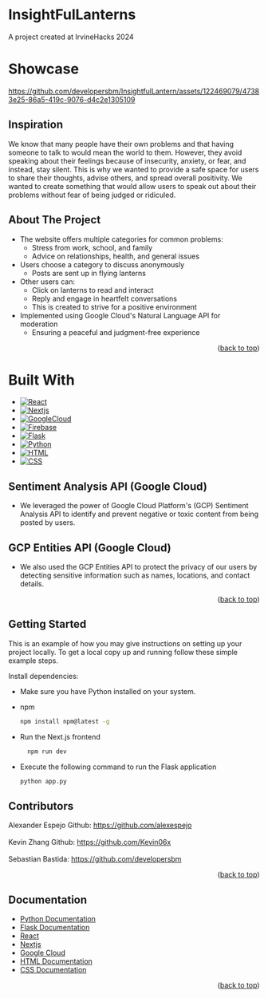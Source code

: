 # InsightFulLanterns
<!-- PROJECT LOGO -->
<div id="readme-top">
A project created at IrvineHacks 2024 <br />
</div>

<!-- USAGE EXAMPLES -->
# Showcase

https://github.com/developersbm/InsightfulLantern/assets/122469079/47383e25-86a5-419c-9076-d4c2e1305109

<!-- INSPIRATION -->
## Inspiration
We know that many people have their own problems and that having someone to talk to would mean the world to them. However, they avoid speaking about their feelings because of insecurity, anxiety, or fear, and instead, stay silent. This is why we wanted to provide a safe space for users to share their thoughts, advise others, and spread overall positivity. We wanted to create something that would allow users to speak out about their problems without fear of being judged or ridiculed.

<!-- ABOUT THE PROJECT -->
## About The Project

* The website offers multiple categories for common problems:
  - Stress from work, school, and family
  - Advice on relationships, health, and general issues
* Users choose a category to discuss anonymously
  - Posts are sent up in flying lanterns
* Other users can:
  - Click on lanterns to read and interact
  - Reply and engage in heartfelt conversations
  - This is created to strive for a positive environment
* Implemented using Google Cloud's Natural Language API for moderation
  - Ensuring a peaceful and judgment-free experience

<p align="right">(<a href="#readme-top">back to top</a>)</p>



# Built With
* [![React][React.com]][React-url] 
* [![Nextjs][Nextjs.com]][Nextjs-url]
* [![GoogleCloud][GoogleCloud.com]][GoogleCloud-url]
* [![Firebase][Firebase.com]][Firebase-url]
* [![Flask][Flask.com]][Flask-url]
* [![Python][Python.com]][GoogleCloud-url]
* [![HTML][HTML.com]][HTML-url]
* [![CSS][CSS.com]][CSS-url]

## Sentiment Analysis API (Google Cloud)
- We leveraged the power of Google Cloud Platform's (GCP) Sentiment Analysis API to identify and prevent negative or toxic content from being posted by users. 
## GCP Entities API (Google Cloud)
- We also used the GCP Entities API to protect the privacy of our users by detecting sensitive information such as names, locations, and contact details.

<p align="right">(<a href="#readme-top">back to top</a>)</p>


<!-- GETTING STARTED -->
## Getting Started

This is an example of how you may give instructions on setting up your project locally. To get a local copy up and running follow these simple example steps.

Install dependencies:

- Make sure you have Python installed on your system.

* npm
  ```sh
  npm install npm@latest -g
  ```
* Run the Next.js frontend
  ```sh
    npm run dev
  ```
* Execute the following command to run the Flask application
  ```sh
  python app.py
  ```
<!-- CONTACT -->
## Contributors

Alexander Espejo Github: https://github.com/alexespejo <br><br>
Kevin Zhang Github: https://github.com/Kevin06x <br><br>
Sebastian Bastida: https://github.com/developersbm

<p align="right">(<a href="#readme-top">back to top</a>)</p>

<!-- ACKNOWLEDGMENTS -->
## Documentation

* [Python Documentation](https://docs.python.org/3/)
* [Flask Documentation](https://flask.palletsprojects.com/en/3.0.x/)
* [React](https://legacy.reactjs.org/docs/getting-started.html)
* [Nextjs](https://nextjs.org/docs)
* [Google Cloud](https://img.shields.io/badge/Google%20Cloud-white?logo=google-cloud&logoColor=4285F4&style=flat-square)
* [HTML Documentation](https://developer.mozilla.org/en-US/docs/Web/HTML)
* [CSS Documentation](https://developer.mozilla.org/enUS/docs/Web/CSS)

<p align="right">(<a href="#readme-top">back to top</a>)</p>



<!-- MARKDOWN LINKS & IMAGES -->
[Python.com]:https://img.shields.io/badge/Python-blue?logo=python&logoColor=white&style=flat-square
[Python-url]: https://www.python.org/
[Flask.com]: https://img.shields.io/badge/FLASK-green?logo=flask&style=flat-square
[Flask-url]: https://flask.palletsprojects.com/en/3.0.x/
[HTML.com]: https://img.shields.io/badge/HTML-orange?logo=html5&style=flat-square
[HTML-url]: https://developer.mozilla.org/en-US/docs/Web/HTML
[CSS.com]: https://img.shields.io/badge/CSS-blue?logo=css3&style=flat-square
[CSS-url]: https://developer.mozilla.org/en-US/docs/Web/CSS
[React.com]: https://img.shields.io/badge/React-blue?logo=react&logoColor=white&style=flat-square
[React-url]: https://legacy.reactjs.org/docs/getting-started.html
[GoogleCloud.com]: https://img.shields.io/badge/Google%20Cloud-white?logo=google-cloud&logoColor=4285F4&style=flat-square
[GoogleCloud-url]: https://cloud.google.com/docs
[Firebase.com]: https://img.shields.io/badge/Firebase-orange?logo=firebase&logoColor=white&style=flat-square
[Firebase-url]: https://firebase.google.com/docs
[Nextjs.com]: https://img.shields.io/badge/Next.js-black?logo=next-dot-js&style=flat-square
[Nextjs-url]: https://nextjs.org/docs

